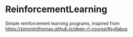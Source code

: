 # ReinforcementLearning
Simple reinforcement learning programs, inspired from https://simoninithomas.github.io/deep-rl-course/#syllabus
